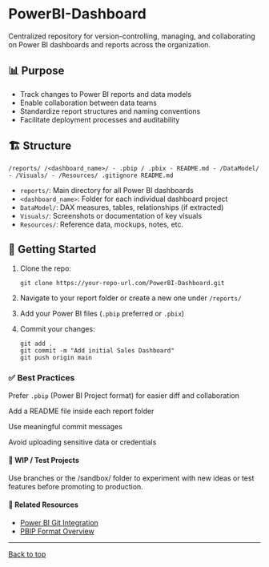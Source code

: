 <span id="top"></span>

# PowerBI-Dashboard
Centralized repository for version-controlling, managing, and collaborating on Power BI dashboards and reports across the organization.

## 📊 Purpose

- Track changes to Power BI reports and data models
- Enable collaboration between data teams
- Standardize report structures and naming conventions
- Facilitate deployment processes and auditability


## 🏗️ Structure

`/reports/ /<dashboard_name>/ - .pbip / .pbix - README.md - /DataModel/ - /Visuals/ - /Resources/ .gitignore README.md`


- `reports/`: Main directory for all Power BI dashboards
- `<dashboard_name>`: Folder for each individual dashboard project
- `DataModel/`: DAX measures, tables, relationships (if extracted)
- `Visuals/`: Screenshots or documentation of key visuals
- `Resources/`: Reference data, mockups, notes, etc.


## 🚀 Getting Started

1. Clone the repo:

   ```shell
   git clone https://your-repo-url.com/PowerBI-Dashboard.git
   ```
   
2. Navigate to your report folder or create a new one under `/reports/`

3. Add your Power BI files (`.pbip` preferred or `.pbix`)

4. Commit your changes:
   ```shell
   git add .
   git commit -m "Add initial Sales Dashboard"
   git push origin main
   ```

### ✅ Best Practices

Prefer `.pbip` (Power BI Project format) for easier diff and collaboration

Add a README file inside each report folder

Use meaningful commit messages

Avoid uploading sensitive data or credentials

#### 🧪 WIP / Test Projects

Use branches or the /sandbox/ folder to experiment with new ideas or test features before promoting to production.

#### 📎 Related Resources

* [Power BI Git Integration](https://docs.snowplow.io/docs)
* [PBIP Format Overview](https://docs.snowplow.io/docs)


---

[Back to top](#top)
